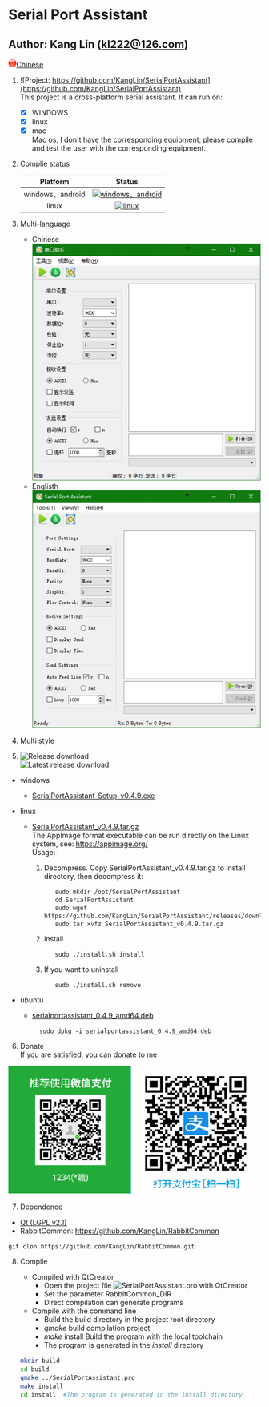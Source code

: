 Serial Port Assistant
=====================

Author: Kang Lin (kl222@126.com)
--------------------------------

[<img src="Resource/png/China.png" alt="Chinese" title="Chinese" width="16" height="16" />Chinese](README_zh_CN.md)

1. ![Project: https://github.com/KangLin/SerialPortAssistant](https://github.com/KangLin/SerialPortAssistant)  
This project is a cross-platform serial assistant. It can run on:
    - [x] WINDOWS
    - [x] linux
    - [x] mac  
        Mac os, I don't have the corresponding equipment,
        please compile and test the user with the corresponding equipment.

2. Complie status

    |Platform|Status|
    |:---:|:------:|
    |windows、android|[![windows、android](https://ci.appveyor.com/api/projects/status/y77e828ysqc79r9o?svg=true)](https://ci.appveyor.com/project/KangLin/serialportassistant)|
    |linux|[![linux](https://travis-ci.org/KangLin/SerialPortAssistant.svg?branch=master)](https://travis-ci.org/KangLin/SerialPortAssistant)|

3. Multi-language
    * Chinese  
    ![Chinese](Docs/ui-zh.jpg)
    * Englisth  
    ![Englisth](Docs/ui-en.jpg)

4. Multi style

5. ![Release download](https://github.com/KangLin/SerialPortAssistant/releases)  
![Latest release download](https://github.com/KangLin/SerialPortAssistant/releases/latest)

- windows
    + [SerialPortAssistant-Setup-v0.4.9.exe](https://github.com/KangLin/SerialPortAssistant/releases/download/v0.4.9/SerialPortAssistant-Setup-v0.4.9.exe)

- linux
    + [SerialPortAssistant_v0.4.9.tar.gz](https://github.com/KangLin/SerialPortAssistant/releases/download/v0.4.9/SerialPortAssistant_v0.4.9.tar.gz)  
        The AppImage format executable can be run directly on the Linux system, see: https://appimage.org/  
        Usage:    
        1. Decompress. Copy SerialPortAssistant_v0.4.9.tar.gz to install directory, then decompress it:
    
                  sudo mkdir /opt/SerialPortAssistant
                  cd SerialPortAssistant
                  sudo wget https://github.com/KangLin/SerialPortAssistant/releases/download/v0.4.9/SerialPortAssistant_v0.4.9.tar.gz
                  sudo tar xvfz SerialPortAssistant_v0.4.9.tar.gz
    
        2. install
    
                  sudo ./install.sh install
    
        3. If you want to uninstall
    
                  sudo ./install.sh remove

- ubuntu
    + [serialportassistant_0.4.9_amd64.deb](https://github.com/KangLin/SerialPortAssistant/releases/download/v0.4.9/serialportassistant_0.4.9_amd64.deb)

            sudo dpkg -i serialportassistant_0.4.9_amd64.deb

6. Donate  
If you are satisfied, you can donate to me  
 
![donation](https://github.com/KangLin/RabbitCommon/raw/master/Src/Resource/image/Contribute.png "donation")

7. Dependence  

  + [Qt (LGPL v2.1)](http://qt.io/)
  + RabbitCommon: https://github.com/KangLin/RabbitCommon
  
  ```
  git clon https://github.com/KangLin/RabbitCommon.git
  ```
  
8. Compile
    - Compiled with QtCreator
       * Open the project file ![SerialPortAssistant.pro](SerialPortAssistant.pro) with QtCreator
       * Set the parameter RabbitCommon_DIR
       * Direct compilation can generate programs
    - Compile with the command line
       * Build the build directory in the project root directory
       * *qmake* build compilation project
       * *make* install Build the program with the local toolchain
       * The program is generated in the *install* directory

    ```sh
    mkdir build
    cd build
    qmake ../SerialPortAssistant.pro
    make install
    cd install  #The program is generated in the install directory
    ```
